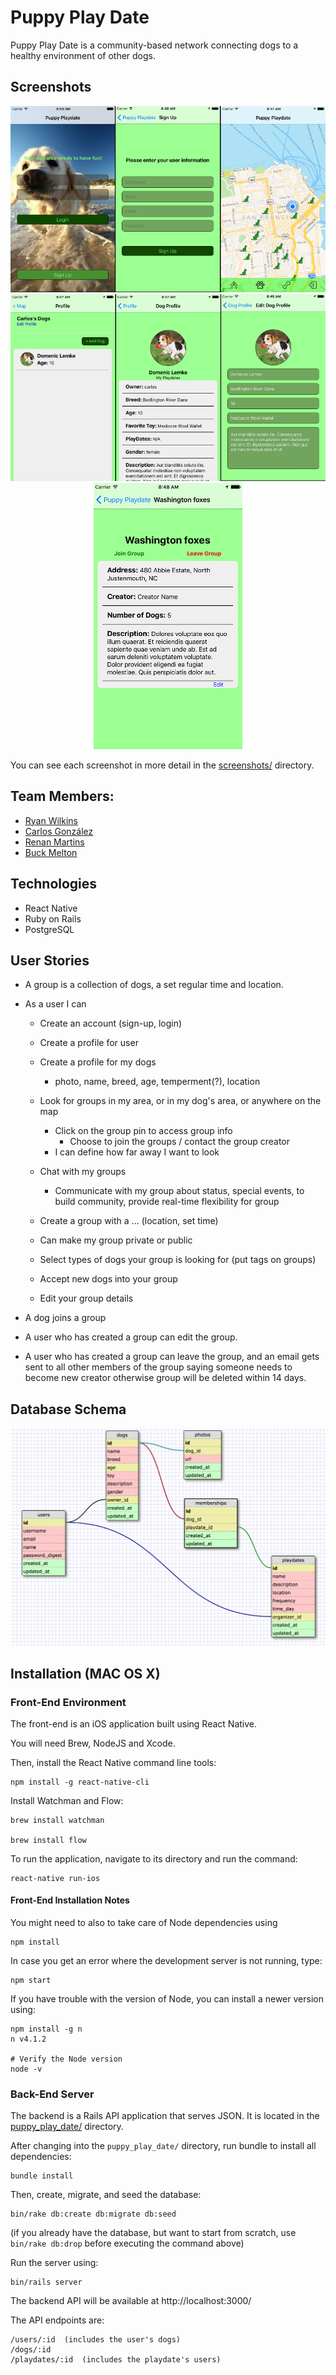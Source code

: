 # Puppy Play Date

Puppy Play Date is a community-based network connecting dogs to a healthy environment of other dogs.

## Screenshots

<div align="center">
<img src="screenshots/collage/login_signup_playdatemap.png">
<img src="screenshots/collage/userprofile_dogprofile_editdog.png">
<img src="screenshots/collage/playdate_page_alone.png">
</div>

You can see each screenshot in more detail in the [screenshots/](screenshots/README.md) directory.

## Team Members:

* [Ryan Wilkins](https://github.com/Tooconfident)
* [Carlos González](https://github.com/cyberpolin)
* [Renan Martins](https://github.com/nbkhope)
* [Buck Melton](https://github.com/buckmelton)

## Technologies

* React Native
* Ruby on Rails
* PostgreSQL

## User Stories

- A group is a collection of dogs, a set regular time and location.

- As a user I can
	- Create an account (sign-up, login)
	- Create a profile for user
	- Create a profile for my dogs
		- photo, name, breed, age, temperment(?), location
	- Look for groups in my area, or in my dog's area, or anywhere on the map
		- Click on the group pin to access group info
			- Choose to join the groups / contact the group creator
		- I can define how far away I want to look
	- Chat with my groups
		- Communicate with my group about status, special events, to build community, provide real-time flexibility for group


	- Create a group with a ... (location, set time)
	- Can make my group private or public
	- Select types of dogs your group is looking for (put tags on groups)
	- Accept new dogs into your group
	- Edit your group details

- A dog joins a group

- A user who has created a group can edit the group.
- A user who has created a group can leave the group, and an email gets sent to all other members of the group saying someone needs to become new creator otherwise group will be deleted within 14 days.


## Database Schema

![Database Schema](schema.png)

## Installation (MAC OS X)

### Front-End Environment

The front-end is an iOS application built using React Native.

You will need Brew, NodeJS and Xcode.

Then, install the React Native command line tools:

```
npm install -g react-native-cli
```

Install Watchman and Flow:
```
brew install watchman

brew install flow
```

To run the application, navigate to its directory and run the command:

```
react-native run-ios
```

#### Front-End Installation Notes

You might need to also to take care of Node dependencies using

```
npm install
```

In case you get an error where the development server is not running, type:

```
npm start
```

If you have trouble with the version of Node, you can install a newer version using:

```
npm install -g n
n v4.1.2

# Verify the Node version
node -v
```

### Back-End Server

The backend is a Rails API application that serves JSON. It is located in the [puppy_play_date/](puppy_play_date/) directory.

After changing into the `puppy_play_date/` directory, run bundle to install all dependencies:

```
bundle install
```

Then, create, migrate, and seed the database:

```
bin/rake db:create db:migrate db:seed
```

(if you already have the database, but want to start from scratch, use `bin/rake db:drop` before executing the command above)

Run the server using:

```
bin/rails server
```

The backend API will be available at http://localhost:3000/

The API endpoints are:

```
/users/:id	(includes the user's dogs)
/dogs/:id
/playdates/:id  (includes the playdate's users)
```
